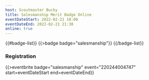 ```yaml
---
host: Scoutmaster Bucky
title: Salesmanship Merit Badge Online
eventDateStart: 2022-02-21 18:00
eventDateEnd: 2022-02-21 21:30
online: true
---
```


{{#badge-list}}
{{>badge badge="salesmanship"}}
{{/badge-list}}

### Registration

{{>eventbrite badge="salesmanship" event="220244004747" start=eventDateStart end=eventDateEnd}}
